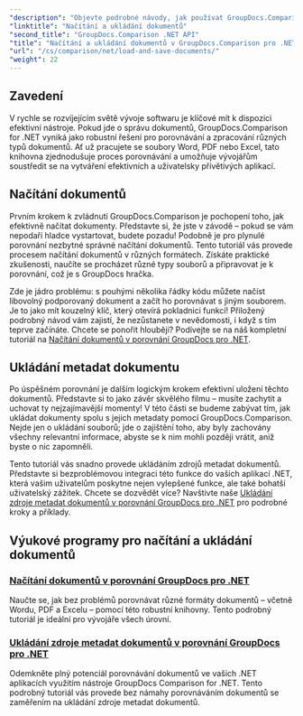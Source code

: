 ```yaml
---
"description": "Objevte podrobné návody, jak používat GroupDocs.Comparison pro .NET k efektivnímu načítání a ukládání dokumentů. Ideální pro vývojáře, kteří chtějí zefektivnit porovnávání dokumentů."
"linktitle": "Načítání a ukládání dokumentů"
"second_title": "GroupDocs.Comparison .NET API"
"title": "Načítání a ukládání dokumentů v GroupDocs.Comparison pro .NET"
"url": "/cs/comparison/net/load-and-save-documents/"
"weight": 22
---
```


## Zavedení

V rychle se rozvíjejícím světě vývoje softwaru je klíčové mít k dispozici efektivní nástroje. Pokud jde o správu dokumentů, GroupDocs.Comparison for .NET vyniká jako robustní řešení pro porovnávání a zpracování různých typů dokumentů. Ať už pracujete se soubory Word, PDF nebo Excel, tato knihovna zjednodušuje proces porovnávání a umožňuje vývojářům soustředit se na vytváření efektivních a uživatelsky přívětivých aplikací.

## Načítání dokumentů

Prvním krokem k zvládnutí GroupDocs.Comparison je pochopení toho, jak efektivně načítat dokumenty. Představte si, že jste v závodě – pokud se vám nepodaří hladce vystartovat, budete pozadu! Podobně je pro plynulé porovnání nezbytné správné načítání dokumentů. Tento tutoriál vás provede procesem načítání dokumentů v různých formátech. Získáte praktické zkušenosti, naučíte se procházet různé typy souborů a připravovat je k porovnání, což je s GroupDocs hračka.

Zde je jádro problému: s pouhými několika řádky kódu můžete načíst libovolný podporovaný dokument a začít ho porovnávat s jiným souborem. Je to jako mít kouzelný klíč, který otevírá pokladnici funkcí! Přiložený podrobný návod vám zajistí, že nezůstanete v nevědomosti, i když s tím teprve začínáte. Chcete se ponořit hlouběji? Podívejte se na náš kompletní tutoriál na [Načítání dokumentů v porovnání GroupDocs pro .NET](./load-documents/).

## Ukládání metadat dokumentu

Po úspěšném porovnání je dalším logickým krokem efektivní uložení těchto dokumentů. Představte si to jako závěr skvělého filmu – musíte zachytit a uchovat ty nejzajímavější momenty! V této části se budeme zabývat tím, jak ukládat dokumenty spolu s jejich metadaty pomocí GroupDocs.Comparison. Nejde jen o ukládání souborů; jde o zajištění toho, aby byly zachovány všechny relevantní informace, abyste se k nim mohli později vrátit, aniž byste o nic zapomněli.

Tento tutoriál vás snadno provede ukládáním zdrojů metadat dokumentů. Představte si bezproblémovou integraci této funkce do vašich aplikací .NET, která vašim uživatelům poskytne nejen vylepšené funkce, ale také bohatší uživatelský zážitek. Chcete se dozvědět více? Navštivte naše [Ukládání zdroje metadat dokumentů v porovnání GroupDocs pro .NET](./save-documents-metadata-source/) pro podrobné kroky a příklady.

## Výukové programy pro načítání a ukládání dokumentů
### [Načítání dokumentů v porovnání GroupDocs pro .NET](./load-documents/)
Naučte se, jak bez problémů porovnávat různé formáty dokumentů – včetně Wordu, PDF a Excelu – pomocí této robustní knihovny. Tento podrobný tutoriál je ideální pro vývojáře všech úrovní.
### [Ukládání zdroje metadat dokumentů v porovnání GroupDocs pro .NET](./save-documents-metadata-source/)
Odemkněte plný potenciál porovnávání dokumentů ve vašich .NET aplikacích využitím nástroje GroupDocs Comparison for .NET. Tento podrobný tutoriál vás provede bez námahy porovnáváním dokumentů se zaměřením na ukládání zdroje metadat dokumentů.